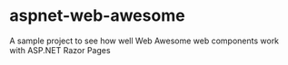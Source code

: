 # aspnet-web-awesome
A sample project to see how well Web Awesome web components work with ASP.NET Razor Pages
